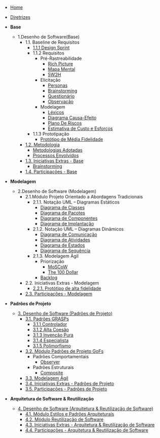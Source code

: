 <!-- docs/_sidebar.md -->

- [Home](/)
- [Diretrizes](/Diretrizes/Diretrizes.md)

- **Base**

  - 1.Desenho de Software(Base)
    - 1.1. Baseline de Requisitos
      - [1.1.1 Design Sprint](/Base/designSprint.md)
      - 1.1.2 Requisitos
        - Pré-Rastreabilidade
          - [Rich Picture](/Base/artefatos-design-sprint/rich-picture.md)
          - [Mapa Mental](/Base/artefatos-design-sprint/mapaMental.md)
          - [5W2H](/Base/artefatos-design-sprint/5w2h.md)
        - Elicitação
          - [Personas](/Base/personas-perfilUsuario.md)
          - [Brainstorming](/Base/tecnicasElicitacao/brainstorm.md)
          - [Questionário](/Base/tecnicasElicitacao/questionario.md)
          - [Observação](/Base/tecnicasElicitacao/observacao.md)
        - Modelagem
          - [Léxicos](/Base/artefatos-design-sprint/lexicos.md)
          - [Diagrama Causa-Efeito](/Base/artefatos-design-sprint/diagramaCausaEfeito.md)
          - [Plano De Riscos](/Base/artefatos-design-sprint/PlanoDeRiscos.md)
          - [Estimativa de Custo e Esforços](/Base/pre-rastreabilidade/estimativaCustoTempo.md)
      - 1.1.3 Prototipação
        - [Protótipo de Média Fidelidade](/Base/artefatos-design-sprint/prototipo.md)
    - [1.2. Metodologia](/Base/1.2.ProcessosMetodologiasAbordagens.md)
      - [Metodologias Adotadas](/Base/metodologiasAdotadas.md)
      - [Processos Envolvidos](/Base/processos.md)
    - [1.3. Iniciativas Extras - Base](/Base/1.3.IniciativasExtras.md)
      - [Brainstorming](/Base/extra/brainstorming.md)
    - [1.4. Participações - Base](/Base/1.4.ParticipacoesBase.md)

- **Modelagem**

  - 2.Desenho de Software (Modelagem)
    - 2.1.Módulo Projeto Orientado a Abordagens Tradicionais
      - 2.1.1. Notação UML – Diagramas Estáticos
        - [Diagrama de Classes](/Modelagem/diagrama_classes.md)
        - [Diagrama de Pacotes](/Modelagem/diagramaPacotes.md)
        - [Diagrama de Componentes](/Modelagem/diagrama-componentes.md)
        - [Diagrama de Implantação](/Modelagem/diagramaImplantacao.md)
      - 2.1.2. Notação UML – Diagramas Dinâmicos
        - [Diagrama de Comunicação](/Modelagem/diagramaComunicacao.md)
        - [Diagrama de Atividades](/Modelagem/diagrama_de_atividades.md)
        - [Diagrama de Estados](/Modelagem/diagrama-estados.md)
        - [Diagrama de Sequência](/Modelagem/diagrama_sequencia.md)
      - 2.1.3. Modelagem Ágil
        - Priorização
          - [MoSCoW](/Modelagem/tecnicasPriorizacao/moscow.md)
          - [The 100 Dollar](/Modelagem/tecnicasPriorizacao/the-100-dollar.md)
        - [Backlog](/Modelagem/backlog.md)
    - 2.2. Iniciativas Extras - Modelagem
      - [2.2.1. Protótipo de alta fidelidade](/Modelagem/2.2.1.PrototipoDeAlta.md)
    - [2.3. Participações - Modelagem](/Modelagem/2.3.ParticipacoesModelagem.md)

- **Padrões de Projeto**

  - [3. Desenho de Software (Padrões de Projeto)](/PadroesDeProjeto/3.PadroesDeProjeto.md)
    - [3.1. Padrões GRASPs](/PadroesDeProjeto/3.1.GRASPs.md)
      - [3.1.1 Controlador](/PadroesDeProjeto/Grasps/GraspController.md)
      - [3.1.2 Alta Coesão](/PadroesDeProjeto/Grasps/Coesao.md)
      - [3.1.3 Invenção Pura](/PadroesDeProjeto/Grasps/InvencaoPura.md)
      - [3.1.4 Especialista](/PadroesDeProjeto/Grasps/GraspEspecialista.md)
      - [3.1.5 Polimorfismo](/PadroesDeProjeto/Grasps/GraspPolimorfismo.md)
    - [3.2. Módulo Padrões de Projeto GoFs](/PadroesDeProjeto/3.2.GoFs.md)
      - Padrões Comportamentais
        - [Observer](/PadroesDeProjeto/gof/comportamental/padraoGofObserver.md)
      - Padrões Estruturais
        - [Composite](PadroesDeProjeto/gof/estrutural/composite.md) 
    - [3.3. Modelagem Ágil](/docs/PadroesDeProjeto/3.3.PadroesExtra.md)
    - [3.4. Iniciativas Extras - Padrões de Projeto](/docs/PadroesDeProjeto/3.4.IniciativasExtras.md)
    - [3.5. Participações - Padrões de Projeto](/docs/PadroesDeProjeto/3.5.ParticipacoesPadroes.md)

- **Arquitetura de Software & Reutilização**
  - [4. Desenho de Software (Arquitetura & Reutilização de Software)](/docs/ArquiteturaReutilizacao/4.ArquiteturaReutilizacao.md)
    - [4.1. Módulo Estilos e Padrões Arquiteturais](/docs/ArquiteturaReutilizacao/4.1.PadroesArquiteturais.md)
    - [4.2. Módulo Reutilização de Software](/docs/ArquiteturaReutilizacao/4.2.ReutilizacaoDeSoftware.md)
    - [4.3. Iniciativas Extras - Arquitetura & Reutilização de Software](/docs/ArquiteturaReutilizacao/4.3.IniciativasExtras.md)
    - [4.4. Participações - Arquitetura & Reutilização de Software](/docs/ArquiteturaReutilizacao/4.4.ParticipacoesArqReutilizacao.md)
